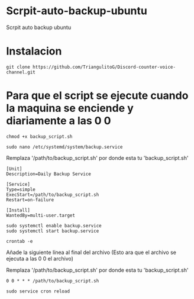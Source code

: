 # Scrpit-auto-backup-ubuntu
Scrpit auto backup ubuntu

# Instalacion
```text
git clone https://github.com/TriangulitoG/Discord-counter-voice-channel.git
```

# Para que el script se ejecute cuando la maquina se enciende y diariamente a las 0 0

```text
chmod +x backup_script.sh
```
```text
sudo nano /etc/systemd/system/backup.service
```
Remplaza '/path/to/backup_script.sh' por donde esta tu 'backup_script.sh'
```text
[Unit]
Description=Daily Backup Service

[Service]
Type=simple
ExecStart=/path/to/backup_script.sh
Restart=on-failure

[Install]
WantedBy=multi-user.target
```
```text
sudo systemctl enable backup.service
sudo systemctl start backup.service
```
```text
crontab -e
```
Añade la siguiente línea al final del archivo (Esto ara que el archivo se ejecuta a las 0 0 el archivo)

Remplaza '/path/to/backup_script.sh' por donde esta tu 'backup_script.sh'
```text
0 0 * * * /path/to/backup_script.sh
```
```text
sudo service cron reload
```

